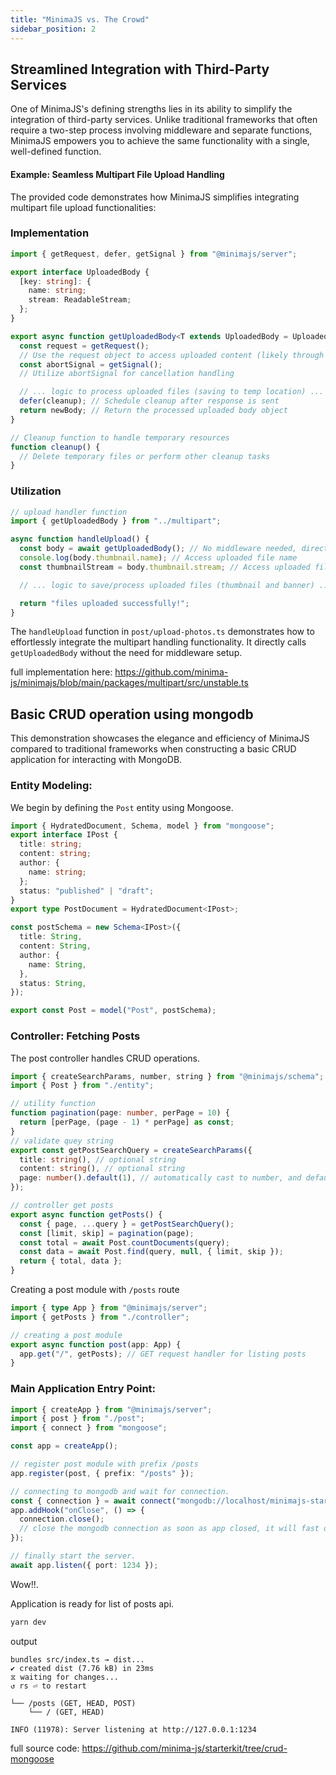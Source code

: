 ```yaml
---
title: "MinimaJS vs. The Crowd"
sidebar_position: 2
---
```


## Streamlined Integration with Third-Party Services

One of MinimaJS's defining strengths lies in its ability to simplify the integration of third-party services. Unlike traditional frameworks that often require a two-step process involving middleware and separate functions, MinimaJS empowers you to achieve the same functionality with a single, well-defined function.

#### Example: Seamless Multipart File Upload Handling

The provided code demonstrates how MinimaJS simplifies integrating multipart file upload functionalities:

### Implementation

```ts title="src/multipart.ts"
import { getRequest, defer, getSignal } from "@minimajs/server";

export interface UploadedBody {
  [key: string]: {
    name: string;
    stream: ReadableStream;
  };
}

export async function getUploadedBody<T extends UploadedBody = UploadedBody>(): Promise<T> {
  const request = getRequest();
  // Use the request object to access uploaded content (likely through a parsing library)
  const abortSignal = getSignal();
  // Utilize abortSignal for cancellation handling

  // ... logic to process uploaded files (saving to temp location) ...
  defer(cleanup); // Schedule cleanup after response is sent
  return newBody; // Return the processed uploaded body object
}

// Cleanup function to handle temporary resources
function cleanup() {
  // Delete temporary files or perform other cleanup tasks
}
```

### Utilization

```ts title="src/post/upload-photos.ts"
// upload handler function
import { getUploadedBody } from "../multipart";

async function handleUpload() {
  const body = await getUploadedBody(); // No middleware needed, directly call the function
  console.log(body.thumbnail.name); // Access uploaded file name
  const thumbnailStream = body.thumbnail.stream; // Access uploaded file stream

  // ... logic to save/process uploaded files (thumbnail and banner) ...

  return "files uploaded successfully!";
}
```

The `handleUpload` function in `post/upload-photos.ts` demonstrates how to effortlessly integrate the multipart handling functionality. It directly calls `getUploadedBody` without the need for middleware setup.

full implementation here: https://github.com/minima-js/minimajs/blob/main/packages/multipart/src/unstable.ts

## Basic CRUD operation using mongodb

This demonstration showcases the elegance and efficiency of MinimaJS compared to traditional frameworks when constructing a basic CRUD application for interacting with MongoDB.

### Entity Modeling:

We begin by defining the `Post` entity using Mongoose.

```ts title="src/post/entity.ts"
import { HydratedDocument, Schema, model } from "mongoose";
export interface IPost {
  title: string;
  content: string;
  author: {
    name: string;
  };
  status: "published" | "draft";
}
export type PostDocument = HydratedDocument<IPost>;

const postSchema = new Schema<IPost>({
  title: String,
  content: String,
  author: {
    name: String,
  },
  status: String,
});

export const Post = model("Post", postSchema);
```

### Controller: Fetching Posts

The post controller handles CRUD operations.

```ts title="src/post/controller.ts"
import { createSearchParams, number, string } from "@minimajs/schema";
import { Post } from "./entity";

// utility function
function pagination(page: number, perPage = 10) {
  return [perPage, (page - 1) * perPage] as const;
}
// validate quey string
export const getPostSearchQuery = createSearchParams({
  title: string(), // optional string
  content: string(), // optional string
  page: number().default(1), // automatically cast to number, and default value 1
});

// controller get posts
export async function getPosts() {
  const { page, ...query } = getPostSearchQuery();
  const [limit, skip] = pagination(page);
  const total = await Post.countDocuments(query);
  const data = await Post.find(query, null, { limit, skip });
  return { total, data };
}
```

Creating a post module with `/posts` route

```ts title="src/post/index.ts"
import { type App } from "@minimajs/server";
import { getPosts } from "./controller";

// creating a post module
export async function post(app: App) {
  app.get("/", getPosts); // GET request handler for listing posts
}
```

### Main Application Entry Point:

```ts title="src/index.ts"
import { createApp } from "@minimajs/server";
import { post } from "./post";
import { connect } from "mongoose";

const app = createApp();

// register post module with prefix /posts
app.register(post, { prefix: "/posts" });

// connecting to mongodb and wait for connection.
const { connection } = await connect("mongodb://localhost/minimajs-starter-kit");
app.addHook("onClose", () => {
  connection.close();
  // close the mongodb connection as soon as app closed, it will fast development speed.
});

// finally start the server.
await app.listen({ port: 1234 });
```

Wow!!.

Application is ready for list of posts api.

```bash
yarn dev
```

output

```
bundles src/index.ts → dist...
✔ created dist (7.76 kB) in 23ms
⧖ waiting for changes...
↺ rs ⏎ to restart

└── /posts (GET, HEAD, POST)
    └── / (GET, HEAD)

INFO (11978): Server listening at http://127.0.0.1:1234
```

full source code:
https://github.com/minima-js/starterkit/tree/crud-mongoose
